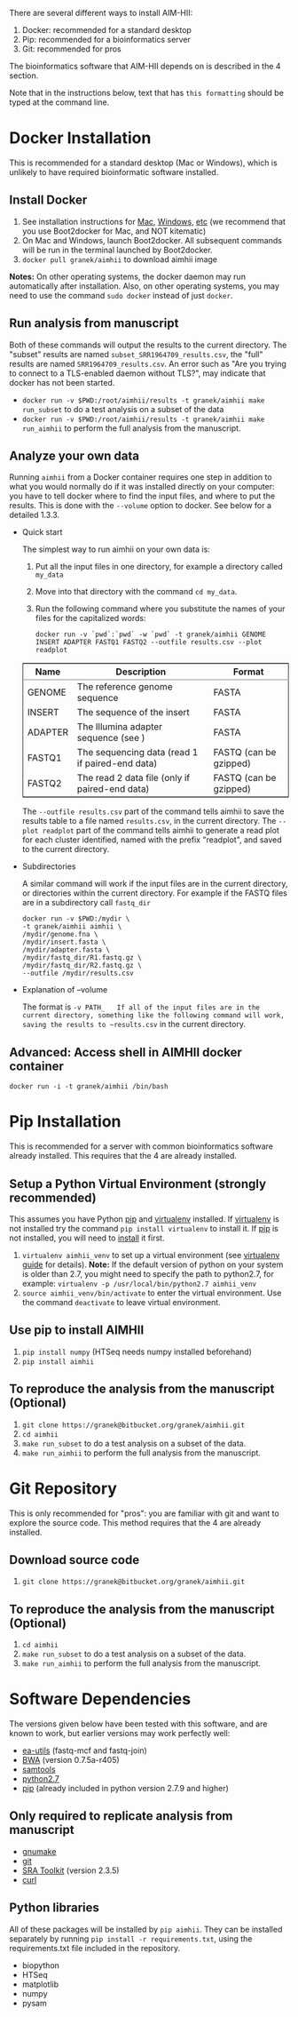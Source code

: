 There are several different ways to install AIM-HII:


1.  Docker: recommended for a standard desktop
2.  Pip: recommended for a bioinformatics server
3.  Git: recommended for pros

The bioinformatics software that AIM-HII depends on is described in the 4 section.

Note that in the instructions below, text that has `this formatting` should be typed at the command line.

# Docker Installation

This is recommended for a standard desktop (Mac or Windows), which is unlikely to have required bioinformatic software installed.  

## Install Docker

1.  See installation instructions for [Mac](https://docs.docker.com/installation/mac/), [Windows](https://docs.docker.com/installation/windows/), [etc](https://docs.docker.com/installation/) (we recommend that you use Boot2docker for Mac, and NOT kitematic)
2.  On Mac and Windows, launch Boot2docker.  All subsequent commands will be run in the terminal launched by Boot2docker.
3.  `docker pull granek/aimhii` to download aimhii image

**Notes:** On other operating systems, the docker daemon may run automatically after installation.  Also, on other operating systems, you may need to use the command `sudo docker` instead of just `docker`.

## Run analysis from manuscript

Both of these commands will output the results to the current directory.  The "subset" results are named `subset_SRR1964709_results.csv`, the "full" results are named `SRR1964709_results.csv`.   An error such as "Are you trying to connect to a TLS-enabled daemon without TLS?", may indicate that docker has not been started.

-   `docker run -v $PWD:/root/aimhii/results -t granek/aimhii make run_subset` to do a test analysis on a subset of the data
-   `docker run -v $PWD:/root/aimhii/results -t granek/aimhii make run_aimhii` to perform the full analysis from the manuscript.

## Analyze your own data

Running `aimhii` from a Docker container requires one step in addition to what you would normally do if it was installed directly on your computer: you have to tell docker where to find the input files, and where to put the results.  This is done with the `--volume` option to docker.  See below for a detailed 1.3.3.

-   Quick start

    The simplest way to run aimhii on your own data is:
    
    1.  Put all the input files in one directory, for example a directory called `my_data`
    2.  Move into that directory with the command `cd my_data`.
    3.  Run the following command where you substitute the names of your files for the capitalized words:
        
            docker run -v `pwd`:`pwd` -w `pwd` -t granek/aimhii GENOME INSERT ADAPTER FASTQ1 FASTQ2 --outfile results.csv --plot readplot
    
    <table border="2" cellspacing="0" cellpadding="6" rules="groups" frame="hsides">
    
    
    <colgroup>
    <col  class="left" />
    
    <col  class="left" />
    
    <col  class="left" />
    </colgroup>
    <thead>
    <tr>
    <th scope="col" class="left">Name</th>
    <th scope="col" class="left">Description</th>
    <th scope="col" class="left">Format</th>
    </tr>
    </thead>
    
    <tbody>
    <tr>
    <td class="left">GENOME</td>
    <td class="left">The reference genome sequence</td>
    <td class="left">FASTA</td>
    </tr>
    
    
    <tr>
    <td class="left">INSERT</td>
    <td class="left">The sequence of the insert</td>
    <td class="left">FASTA</td>
    </tr>
    
    
    <tr>
    <td class="left">ADAPTER</td>
    <td class="left">The Illumina adapter sequence (see )</td>
    <td class="left">FASTA</td>
    </tr>
    
    
    <tr>
    <td class="left">FASTQ1</td>
    <td class="left">The sequencing data (read 1 if paired-end data)</td>
    <td class="left">FASTQ (can be gzipped)</td>
    </tr>
    
    
    <tr>
    <td class="left">FASTQ2</td>
    <td class="left">The read 2 data file (only if paired-end data)</td>
    <td class="left">FASTQ (can be gzipped)</td>
    </tr>
    </tbody>
    </table>
    
    The `--outfile results.csv` part of the command tells aimhii to save the results table to a file named `results.csv`, in the current directory. 
    The `--plot readplot` part of the command tells aimhii to generate a read plot for each cluster identified, named with the prefix "readplot", and saved to the current directory.

-   Subdirectories

    A similar command will work if the input files are in the current directory, or directories within the current directory.  For example if the FASTQ files are in a subdirectory call `fastq_dir`
    
        docker run -v $PWD:/mydir \
        -t granek/aimhii aimhii \
        /mydir/genome.fna \
        /mydir/insert.fasta \
        /mydir/adapter.fasta \
        /mydir/fastq_dir/R1.fastq.gz \
        /mydir/fastq_dir/R2.fastq.gz \
        --outfile /mydir/results.csv

-   Explanation of &#x2013;volume

    The format is `-v PATH_   If all of the input files are in the current directory, something like the following command will work, saving the results to ~results.csv` in the current directory.

## Advanced: Access shell in AIMHII docker container

`docker run -i -t granek/aimhii /bin/bash`

# Pip Installation

This is recommended for a server with common bioinformatics software already installed.
This requires that the 4 are already installed.

## Setup a Python Virtual Environment (strongly recommended)

This assumes you have Python [pip](https://pypi.python.org/pypi/pip) and [virtualenv](https://pypi.python.org/pypi/virtualenv) installed.  If [virtualenv](https://pypi.python.org/pypi/virtualenv) is not installed try the command `pip install virtualenv` to install it.  If [pip](https://pypi.python.org/pypi/pip) is not installed, you will need to [install](https://pip.pypa.io/en/stable/installing.html) it first.

1.  `virtualenv aimhii_venv` to set up a virtual environment (see [virtualenv guide](http://docs.python-guide.org/en/latest/dev/virtualenvs/) for details).  **Note:** If the default version of python on your system is older than 2.7, you might need to specify the path to python2.7, for example: `virtualenv -p /usr/local/bin/python2.7 aimhii_venv`
2.  `source aimhii_venv/bin/activate` to enter the virtual environment.  Use the command `deactivate` to leave virtual environment.

## Use pip to install AIMHII

1.  `pip install numpy` (HTSeq needs numpy installed beforehand)
2.  `pip install aimhii`

## To reproduce the analysis from the manuscript (Optional)

1.  `git clone https://granek@bitbucket.org/granek/aimhii.git`
2.  `cd aimhii`
3.  `make run_subset` to do a test analysis on a subset of the data.
4.  `make run_aimhii` to perform the full analysis from the manuscript.

# Git Repository

This is only recommended for "pros": you are familiar with git and want to explore the source code.  This method requires that the 4 are already installed.

## Download source code

1.  `git clone https://granek@bitbucket.org/granek/aimhii.git`

## To reproduce the analysis from the manuscript (Optional)

1.  `cd aimhii`
2.  `make run_subset` to do a test analysis on a subset of the data.
3.  `make run_aimhii` to perform the full analysis from the manuscript.

# Software Dependencies

The versions given below have been tested with this software, and are known to work, but earlier versions may work perfectly well:

-   [ea-utils](https://code.google.com/p/ea-utils/) (fastq-mcf and fastq-join)
-   [BWA](http://bio-bwa.sourceforge.net/) (version 0.7.5a-r405)
-   [samtools](http://samtools.sourceforge.net/)
-   [python2.7](https://www.python.org/downloads/release/python-279/)
-   [pip](https://pip.pypa.io/en/latest/installing.html) (already included in python version 2.7.9 and higher)

## Only required to replicate analysis from manuscript

-   [gnumake](http://www.gnu.org/software/make/)
-   [git](http://git-scm.com/downloads)
-   [SRA Toolkit](http://www.ncbi.nlm.nih.gov/books/NBK158900/#SRA_download.how_do_i_download_and_insta) (version 2.3.5)
-   [curl](http://curl.haxx.se/)

## Python libraries

All of these packages will be installed by `pip aimhii`.  They can be installed separately by running `pip install -r requirements.txt`, using the requirements.txt file included in the repository.

-   biopython
-   HTSeq
-   matplotlib
-   numpy
-   pysam
